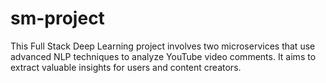 # sm-project
This Full Stack Deep Learning project involves two microservices that use advanced NLP techniques to analyze YouTube video comments. It aims to extract valuable insights for users and content creators.
